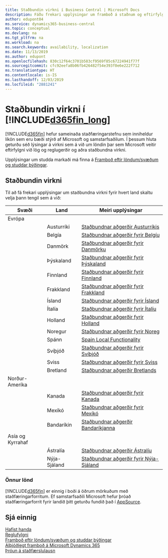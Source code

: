 ```yaml
---
title: Staðbundin virkni í Business Central | Microsoft Docs
description: Fáðu frekari upplýsingar um framboð á staðnum og eftirfylgni við Dynamics 365 Business Central.
author: edupont04
ms.service: dynamics365-business-central
ms.topic: conceptual
ms.devlang: na
ms.tgt_pltfrm: na
ms.workload: na
ms.search.keywords: availability, localization
ms.date: 11/13/2019
ms.author: edupont
ms.openlocfilehash: 830c12f64c3701b583cf9569f85c67224941f77f
ms.sourcegitcommit: cfc92eefa8b06fb426482f54e393f0e6e222f712
ms.translationtype: HT
ms.contentlocale: is-IS
ms.lasthandoff: 12/03/2019
ms.locfileid: "2881241"
---
```

# <a name="local-functionality-in-included365fin_longincludesd365fin_long_mdmd"></a>Staðbundin virkni í [!INCLUDE[d365fin_long](includes/d365fin_long_md.md)]
[!INCLUDE[d365fin](includes/d365fin_md.md)] hefur sameinaða staðfæringarstefnu sem inniheldur líkön sem eru bæði stýrð af Microsoft og samstarfsaðilum. Í þessum hluta geturðu séð lýsingar á virkni sem á við um löndin þar sem Microsoft veitir eftirfylgni við lög og reglugerðir og aðra staðbundna virkni.  

Upplýsingar um studda markaði má finna á [Framboð eftir löndum/svæðum og studdar þýðingar](/dynamics365/business-central/dev-itpro/compliance/apptest-countries-and-translations?toc=/dynamics365/business-central/toc.json).  

## <a name="local-functionality"></a>Staðbundin virkni
Til að fá frekari upplýsingar um staðbundna virkni fyrir hvert land skaltu velja þann tengil sem á við:

| Svæði | Land | Meiri upplýsingar |
| --- | --- |--- |
| Evrópa |  | |
|        | Austurríki | [Staðbundnar aðgerðir Austurríkis](localfunctionality/austria/austria-local-functionality.md) |
|        | Belgía |  [Staðbundnar aðgerðir fyrir Belgíu](localfunctionality/belgium/belgium-local-functionality.md) |
|        | Danmörk | [Staðbundnar aðgerðir fyrir Danmörku](localfunctionality/denmark/denmark-local-functionality.md) |
|        | Þýskaland | [Staðbundnar aðgerðir fyrir Þýskaland](localfunctionality/germany/germany-local-functionality.md) |
|        | Finnland | [Staðbundnar aðgerðir fyrir Finnland](localfunctionality/finland/finland-local-functionality.md) |
|        | Frakkland | [Staðbundnar aðgerðir fyrir Frakkland](localfunctionality/france/france-local-functionality.md) |
|        | Ísland | [Staðbundnar aðgerðir fyrir Ísland](localfunctionality/iceland/iceland-local-functionality.md) |
|        | Ítalía | [Staðbundnar aðgerðir fyrir Ítalíu](localfunctionality/italy/italy-local-functionality.md) |
|        | Holland | [Staðbundnar aðgerðir fyrir Holland](localfunctionality/netherlands/netherlands-local-functionality.md) |
|        | Noregur | [Staðbundnar aðgerðir fyrir Noreg](localfunctionality/norway/norway-local-functionality.md) |
|        | Spánn | [Spain Local Functionality](localfunctionality/spain/spain-local-functionality.md) |
|        | Svíþjóð | [Staðbundnar aðgerðir fyrir Svíþjóð](localfunctionality/sweden/sweden-local-functionality.md) |
|        | Sviss | [Staðbundnar aðgerðir fyrir Sviss](localfunctionality/switzerland/switzerland-local-functionality.md) |
|        | Bretland | [Staðbundnar aðgerðir Bretlands](localfunctionality/unitedkingdom/united-kingdom-local-functionality.md) |
| Norður-Ameríka |       |  |
|        | Kanada|[Staðbundnar aðgerðir fyrir Kanada](localfunctionality/canada/canada-local-functionality.md) |
|        | Mexíkó | [Staðbundnar aðgerðir fyrir Mexíkó](localfunctionality/mexico/mexico-local-functionality.md) |
|        | Bandaríkin|[Staðbundnar aðgerðir Bandaríkjanna](localfunctionality/unitedstates/united-states-local-functionality.md) |
| Asía og Kyrrahaf |       |  |
|        | Ástralía | [Staðbundnar aðgerðir Ástralíu](localfunctionality/australia/australia-local-functionality.md) |
|        | Nýja-Sjáland | [Staðbundnar aðgerðir fyrir Nýja-Sjáland](localfunctionality/newzealand/new-zealand-local-functionality.md) |

### <a name="other-countries"></a>Önnur lönd
[!INCLUDE[d365fin](includes/d365fin_md.md)] er einnig í boði á öðrum mörkuðum með staðfæringarforritum. Ef samstarfsaðili Microsoft hefur þróað staðfæringarforrit fyrir landið þitt geturðu fundið það í [AppSource](https://appsource.microsoft.com/product/dynamics-365-business-central/).

## <a name="see-also"></a>Sjá einnig
[Hafist handa](product-get-started.md)  
[Reglufylgni](compliance/compliance-overview.md)  
[Framboð eftir löndum/svæðum og studdar þýðingar](/dynamics365/business-central/dev-itpro/compliance/apptest-countries-and-translations?toc=/dynamics365/business-central/toc.json)  
[Alþjóðlegt framboð á Microsoft Dynamics 365](/dynamics365/get-started/availability)  
[Þróun á staðfærslulausn](/dynamics365/business-central/dev-itpro/developer/readiness/readiness-develop-localization)  
